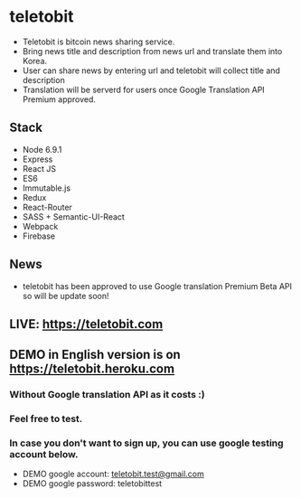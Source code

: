 # teletobit
- Teletobit is bitcoin news sharing service.
- Bring news title and description from news url and translate them into Korea.
- User can share news by entering url and teletobit will collect title and description
- Translation will be serverd for users once Google Translation API Premium approved.

## Stack
- Node 6.9.1
- Express 
- React JS
- ES6
- Immutable.js
- Redux
- React-Router
- SASS + Semantic-UI-React
- Webpack
- Firebase


## News
- teletobit has been approved to use Google translation Premium Beta API so will be update soon!

## LIVE: https://teletobit.com

## DEMO in English version is on https://teletobit.heroku.com 
### Without Google translation API as it costs :) 
### Feel free to test.
### In case you don't want to sign up, you can use google testing account below. 
- DEMO google account: teletobit.test@gmail.com
- DEMO google password: teletobittest
